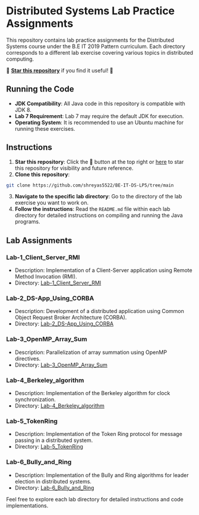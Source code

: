 # Distributed Systems Lab Practice Assignments

This repository contains lab practice assignments for the Distributed Systems course under the B.E IT 2019 Pattern curriculum. Each directory corresponds to a different lab exercise covering various topics in distributed computing.



🌟 <b>[Star this repository](https://github.com/shreyas5522/BE-IT-DS-LP5/tree/main)</b> if you find it useful! 🌟

## Running the Code

* **JDK Compatibility**: All Java code in this repository is compatible with JDK 8.
* **Lab 7 Requirement**: Lab 7 may require the default JDK for execution.
* **Operating System**: It is recommended to use an Ubuntu machine for running these exercises.

## Instructions

1. **Star this repository**: Click the 🌟 button at the top right or [here](https://github.com/shreyas5522/BE-IT-DS-LP5) to star this repository for visibility and future reference.
2. **Clone this repository**:  
``` bash
git clone https://github.com/shreyas5522/BE-IT-DS-LP5/tree/main
```
3. **Navigate to the specific lab directory**: Go to the directory of the lab exercise you want to work on.
4. **Follow the instructions**: Read the `README.md` file within each lab directory for detailed instructions on compiling and running the Java programs.

## Lab Assignments

### Lab-1\_Client\_Server\_RMI

* Description: Implementation of a Client-Server application using Remote Method Invocation (RMI).
* Directory: [Lab-1\_Client\_Server\_RMI](Lab-1_Client_Server_RMI)

### Lab-2\_DS-App\_Using\_CORBA

* Description: Development of a distributed application using Common Object Request Broker Architecture (CORBA).
* Directory: [Lab-2\_DS-App\_Using\_CORBA](Lab-2_DS-App_Using_CORBA)

### Lab-3\_OpenMP\_Array\_Sum

* Description: Parallelization of array summation using OpenMP directives.
* Directory: [Lab-3\_OpenMP\_Array\_Sum](Lab-3_OpenMP_Array_Sum)

### Lab-4\_Berkeley\_algorithm

* Description: Implementation of the Berkeley algorithm for clock synchronization.
* Directory: [Lab-4\_Berkeley\_algorithm](Lab-4_Berkeley_algorithm)

### Lab-5\_TokenRing

* Description: Implementation of the Token Ring protocol for message passing in a distributed system.
* Directory: [Lab-5\_TokenRing](Lab-5_TokenRing)

### Lab-6\_Bully\_and\_Ring

* Description: Implementation of the Bully and Ring algorithms for leader election in distributed systems.
* Directory: [Lab-6\_Bully\_and\_Ring](Lab-6_Bully_and_Ring)

Feel free to explore each lab directory for detailed instructions and code implementations.